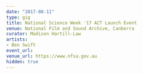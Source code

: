 ```yaml
---
date: "2017-08-11"
type: gig
title: National Science Week '17 ACT Launch Event
venue: National Film and Sound Archive, Canberra
curator: Madison Hartill-Law
artists:
- Ben Swift
event_url:
venue_url: https://www.nfsa.gov.au
hidden: true
---
```

